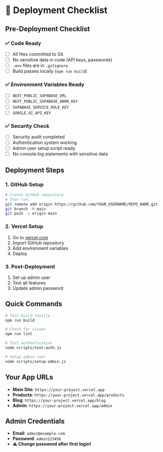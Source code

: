 # 🚀 Deployment Checklist

## Pre-Deployment Checklist

### ✅ Code Ready
- [ ] All files committed to Git
- [ ] No sensitive data in code (API keys, passwords)
- [ ] `.env` files are in `.gitignore`
- [ ] Build passes locally (`npm run build`)

### ✅ Environment Variables Ready
- [ ] `NEXT_PUBLIC_SUPABASE_URL`
- [ ] `NEXT_PUBLIC_SUPABASE_ANON_KEY`
- [ ] `SUPABASE_SERVICE_ROLE_KEY`
- [ ] `GOOGLE_AI_API_KEY`

### ✅ Security Check
- [ ] Security audit completed
- [ ] Authentication system working
- [ ] Admin user setup script ready
- [ ] No console.log statements with sensitive data

## Deployment Steps

### 1. GitHub Setup
```bash
# Create GitHub repository
# Then run:
git remote add origin https://github.com/YOUR_USERNAME/REPO_NAME.git
git branch -M main
git push -u origin main
```

### 2. Vercel Setup
1. Go to [vercel.com](https://vercel.com)
2. Import GitHub repository
3. Add environment variables
4. Deploy

### 3. Post-Deployment
1. Set up admin user
2. Test all features
3. Update admin password

## Quick Commands

```bash
# Test build locally
npm run build

# Check for issues
npm run lint

# Test authentication
node scripts/test-auth.js

# Setup admin user
node scripts/setup-admin.js
```

## Your App URLs

- **Main Site**: `https://your-project.vercel.app`
- **Products**: `https://your-project.vercel.app/products`
- **Blog**: `https://your-project.vercel.app/blog`
- **Admin**: `https://your-project.vercel.app/admin`

## Admin Credentials
- **Email**: `admin@example.com`
- **Password**: `admin123456`
- **⚠️ Change password after first login!** 